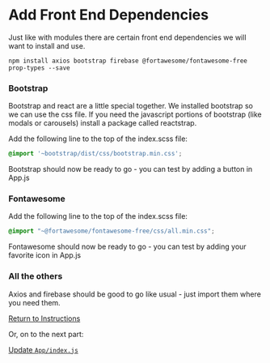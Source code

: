 # Add Front End Dependencies
Just like with modules there are certain front end dependencies we will want to install and use.

```shell
npm install axios bootstrap firebase @fortawesome/fontawesome-free prop-types --save
```
### Bootstrap
Bootstrap and react are a little special together.  We installed bootstrap so we can use the css file.  If you need the javascript portions of bootstrap (like modals or carousels) install a package called reactstrap.

Add the following line to the top of the index.scss file:
```scss
@import '~bootstrap/dist/css/bootstrap.min.css';
```
Bootstrap should now be ready to go - you can test by adding a button in App.js

### Fontawesome
Add the following line to the top of the index.scss file:
```scss
@import "~@fortawesome/fontawesome-free/css/all.min.css";
```
Fontawesome should now be ready to go - you can test by adding your favorite icon in App.js


### All the others
Axios and firebase should be good to go like usual - just import them where you need them.


[Return to Instructions](../react-setup.md)

Or, on to the next part:

[Update `App/index.js`](https://github.com/nss-nightclass-projects/Night-Class-Resources/blob/master/book-4-react/chapters/react-setup-steps/react-classes.md)
